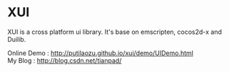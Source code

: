 XUI
=======================

XUI is a cross platform ui library.
It's base on emscripten, cocos2d-x and Duilib.

Online Demo : http://putilaozu.github.io/xui/demo/UIDemo.html <br />
My Blog : http://blog.csdn.net/tianpad/

